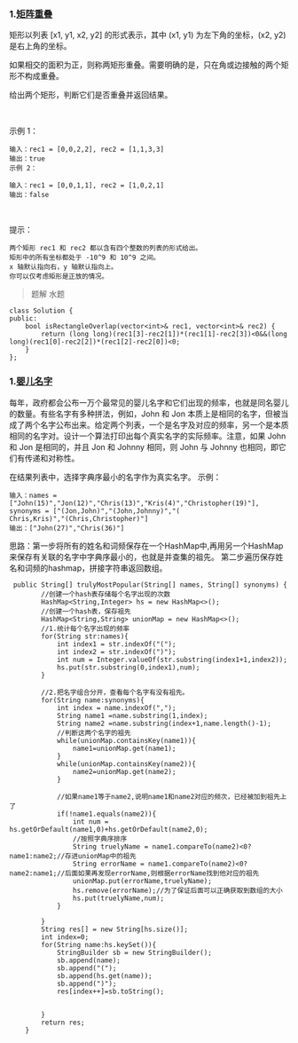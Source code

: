### 1.[矩阵重叠](https://leetcode-cn.com/problems/rectangle-overlap/)
矩形以列表 [x1, y1, x2, y2] 的形式表示，其中 (x1, y1) 为左下角的坐标，(x2, y2) 是右上角的坐标。

如果相交的面积为正，则称两矩形重叠。需要明确的是，只在角或边接触的两个矩形不构成重叠。

给出两个矩形，判断它们是否重叠并返回结果。

 

示例 1：

    输入：rec1 = [0,0,2,2], rec2 = [1,1,3,3]
    输出：true
    示例 2：

    输入：rec1 = [0,0,1,1], rec2 = [1,0,2,1]
    输出：false
 

提示：

    两个矩形 rec1 和 rec2 都以含有四个整数的列表的形式给出。
    矩形中的所有坐标都处于 -10^9 和 10^9 之间。
    x 轴默认指向右，y 轴默认指向上。
    你可以仅考虑矩形是正放的情况。

>题解 
水题
```
class Solution {
public:
    bool isRectangleOverlap(vector<int>& rec1, vector<int>& rec2) {
        return (long long)(rec1[3]-rec2[1])*(rec1[1]-rec2[3])<0&&(long long)(rec1[0]-rec2[2])*(rec1[2]-rec2[0])<0;
    }
};
```


### 1.[婴儿名字](https://leetcode-cn.com/problems/baby-names-lcci/)
每年，政府都会公布一万个最常见的婴儿名字和它们出现的频率，也就是同名婴儿的数量。有些名字有多种拼法，例如，John 和 Jon 本质上是相同的名字，但被当成了两个名字公布出来。给定两个列表，一个是名字及对应的频率，另一个是本质相同的名字对。设计一个算法打印出每个真实名字的实际频率。注意，如果 John 和 Jon 是相同的，并且 Jon 和 Johnny 相同，则 John 与 Johnny 也相同，即它们有传递和对称性。

在结果列表中，选择字典序最小的名字作为真实名字。
示例：

    输入：names = ["John(15)","Jon(12)","Chris(13)","Kris(4)","Christopher(19)"], synonyms = ["(Jon,John)","(John,Johnny)","(                    Chris,Kris)","(Chris,Christopher)"]
    输出：["John(27)","Chris(36)"]

思路：第一步将所有的姓名和词频保存在一个HashMap中,再用另一个HashMap来保存有关联的名字中字典序最小的，也就是并查集的祖先。
第二步遍历保存姓名和词频的hashmap，拼接字符串返回数组。

```
 public String[] trulyMostPopular(String[] names, String[] synonyms) {
        //创建一个hash表存储每个名字出现的次数
        HashMap<String,Integer> hs = new HashMap<>();
        //创建一个hash表，保存祖先
        HashMap<String,String> unionMap = new HashMap<>();
        //1.统计每个名字出现的频率
        for(String str:names){
            int index1 = str.indexOf("(");
            int index2 = str.indexOf(")");
            int num = Integer.valueOf(str.substring(index1+1,index2));
            hs.put(str.substring(0,index1),num);
        }

        //2.把名字组合分开，查看每个名字有没有祖先。
        for(String name:synonyms){
            int index = name.indexOf(",");
            String name1 =name.substring(1,index);
            String name2 =name.substring(index+1,name.length()-1);
            //判断这两个名字的祖先
            while(unionMap.containsKey(name1)){
                name1=unionMap.get(name1);
            }
            while(unionMap.containsKey(name2)){
                name2=unionMap.get(name2);
            }

            //如果name1等于name2,说明name1和name2对应的频次，已经被加到祖先上了
            if(!name1.equals(name2)){
                int num = hs.getOrDefault(name1,0)+hs.getOrDefault(name2,0);
                //按照字典序排序
                String truelyName = name1.compareTo(name2)<0?name1:name2;//存进unionMap中的祖先
                String errorName = name1.compareTo(name2)<0?name2:name1;//后面如果再发现errorName,则根据errorName找到他对应的祖先
                unionMap.put(errorName,truelyName);
                hs.remove(errorName);//为了保证后面可以正确获取到数组的大小
                hs.put(truelyName,num);
            }

        }
        String res[] = new String[hs.size()];
        int index=0;
        for(String name:hs.keySet()){
            StringBuilder sb = new StringBuilder();
            sb.append(name);
            sb.append("(");
            sb.append(hs.get(name));
            sb.append(")");
            res[index++]=sb.toString();


        }
        return res;
    }

```
